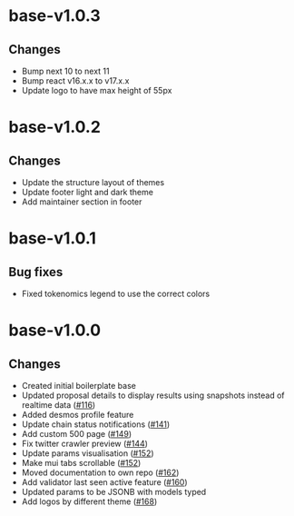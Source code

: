 # base-v1.0.3

## Changes
- Bump next 10 to next 11
- Bump react v16.x.x to v17.x.x
- Update logo to have max height of 55px
# base-v1.0.2
## Changes
- Update the structure layout of themes
- Update footer light and dark theme
- Add maintainer section in footer

# base-v1.0.1
## Bug fixes
- Fixed tokenomics legend to use the correct colors

# base-v1.0.0
## Changes
- Created initial boilerplate base
- Updated proposal details to display results using snapshots instead of realtime data ([\#116](https://github.com/forbole/big-dipper-desmos/issues/116))
- Added desmos profile feature
- Update chain status notifications ([\#141](https://github.com/forbole/big-dipper-desmos/issues/141))
- Add custom 500 page ([\#149](https://github.com/forbole/big-dipper-desmos/issues/149))
- Fix twitter crawler preview ([\#144](https://github.com/forbole/big-dipper-desmos/issues/144))
- Update params visualisation ([\#152](https://github.com/forbole/big-dipper-desmos/issues/152))
- Make mui tabs scrollable ([\#152](https://github.com/forbole/big-dipper-desmos/issues/153))
- Moved documentation to own repo ([\#162](https://github.com/forbole/big-dipper-desmos/issues/162))
- Add validator last seen active feature ([\#160](https://github.com/forbole/big-dipper-desmos/issues/160))
- Updated params to be JSONB with models typed
- Add logos by different theme ([\#168](https://github.com/forbole/big-dipper-desmos/issues/160))
